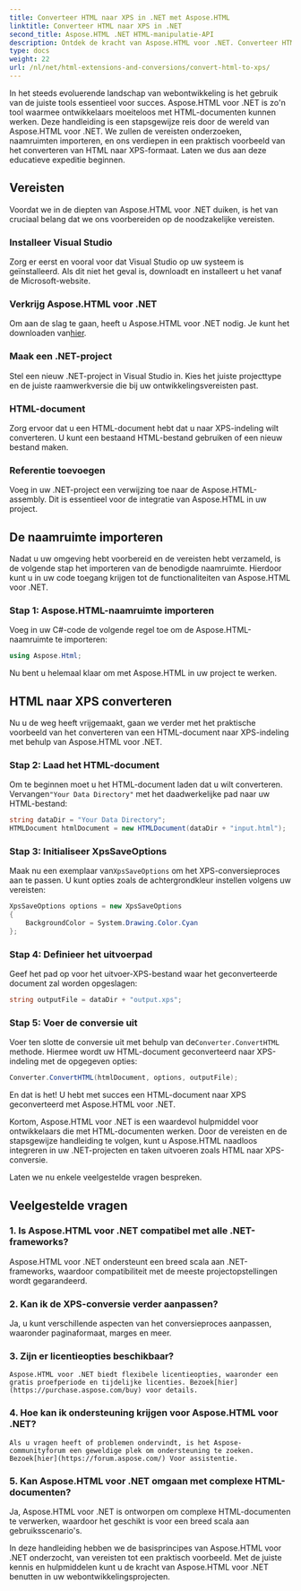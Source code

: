 ```yaml
---
title: Converteer HTML naar XPS in .NET met Aspose.HTML
linktitle: Converteer HTML naar XPS in .NET
second_title: Aspose.HTML .NET HTML-manipulatie-API
description: Ontdek de kracht van Aspose.HTML voor .NET. Converteer HTML moeiteloos naar XPS. Vereisten, stapsgewijze handleiding en veelgestelde vragen inbegrepen.
type: docs
weight: 22
url: /nl/net/html-extensions-and-conversions/convert-html-to-xps/
---
```


In het steeds evoluerende landschap van webontwikkeling is het gebruik van de juiste tools essentieel voor succes. Aspose.HTML voor .NET is zo'n tool waarmee ontwikkelaars moeiteloos met HTML-documenten kunnen werken. Deze handleiding is een stapsgewijze reis door de wereld van Aspose.HTML voor .NET. We zullen de vereisten onderzoeken, naamruimten importeren, en ons verdiepen in een praktisch voorbeeld van het converteren van HTML naar XPS-formaat. Laten we dus aan deze educatieve expeditie beginnen.

## Vereisten

Voordat we in de diepten van Aspose.HTML voor .NET duiken, is het van cruciaal belang dat we ons voorbereiden op de noodzakelijke vereisten.

### Installeer Visual Studio

Zorg er eerst en vooral voor dat Visual Studio op uw systeem is geïnstalleerd. Als dit niet het geval is, downloadt en installeert u het vanaf de Microsoft-website.

### Verkrijg Aspose.HTML voor .NET

 Om aan de slag te gaan, heeft u Aspose.HTML voor .NET nodig. Je kunt het downloaden van[hier](https://releases.aspose.com/html/net/).

### Maak een .NET-project

Stel een nieuw .NET-project in Visual Studio in. Kies het juiste projecttype en de juiste raamwerkversie die bij uw ontwikkelingsvereisten past.

### HTML-document

Zorg ervoor dat u een HTML-document hebt dat u naar XPS-indeling wilt converteren. U kunt een bestaand HTML-bestand gebruiken of een nieuw bestand maken.

### Referentie toevoegen

Voeg in uw .NET-project een verwijzing toe naar de Aspose.HTML-assembly. Dit is essentieel voor de integratie van Aspose.HTML in uw project.

## De naamruimte importeren

Nadat u uw omgeving hebt voorbereid en de vereisten hebt verzameld, is de volgende stap het importeren van de benodigde naamruimte. Hierdoor kunt u in uw code toegang krijgen tot de functionaliteiten van Aspose.HTML voor .NET.

### Stap 1: Aspose.HTML-naamruimte importeren

Voeg in uw C#-code de volgende regel toe om de Aspose.HTML-naamruimte te importeren:

```csharp
using Aspose.Html;
```

Nu bent u helemaal klaar om met Aspose.HTML in uw project te werken.

## HTML naar XPS converteren

Nu u de weg heeft vrijgemaakt, gaan we verder met het praktische voorbeeld van het converteren van een HTML-document naar XPS-indeling met behulp van Aspose.HTML voor .NET.

### Stap 2: Laad het HTML-document

 Om te beginnen moet u het HTML-document laden dat u wilt converteren. Vervangen`"Your Data Directory"` met het daadwerkelijke pad naar uw HTML-bestand:

```csharp
string dataDir = "Your Data Directory";
HTMLDocument htmlDocument = new HTMLDocument(dataDir + "input.html");
```

### Stap 3: Initialiseer XpsSaveOptions

 Maak nu een exemplaar van`XpsSaveOptions` om het XPS-conversieproces aan te passen. U kunt opties zoals de achtergrondkleur instellen volgens uw vereisten:

```csharp
XpsSaveOptions options = new XpsSaveOptions
{
    BackgroundColor = System.Drawing.Color.Cyan
};
```

### Stap 4: Definieer het uitvoerpad

Geef het pad op voor het uitvoer-XPS-bestand waar het geconverteerde document zal worden opgeslagen:

```csharp
string outputFile = dataDir + "output.xps";
```

### Stap 5: Voer de conversie uit

 Voer ten slotte de conversie uit met behulp van de`Converter.ConvertHTML` methode. Hiermee wordt uw HTML-document geconverteerd naar XPS-indeling met de opgegeven opties:

```csharp
Converter.ConvertHTML(htmlDocument, options, outputFile);
```

En dat is het! U hebt met succes een HTML-document naar XPS geconverteerd met Aspose.HTML voor .NET.

Kortom, Aspose.HTML voor .NET is een waardevol hulpmiddel voor ontwikkelaars die met HTML-documenten werken. Door de vereisten en de stapsgewijze handleiding te volgen, kunt u Aspose.HTML naadloos integreren in uw .NET-projecten en taken uitvoeren zoals HTML naar XPS-conversie.

Laten we nu enkele veelgestelde vragen bespreken.

## Veelgestelde vragen

### 1. Is Aspose.HTML voor .NET compatibel met alle .NET-frameworks?
   Aspose.HTML voor .NET ondersteunt een breed scala aan .NET-frameworks, waardoor compatibiliteit met de meeste projectopstellingen wordt gegarandeerd.

### 2. Kan ik de XPS-conversie verder aanpassen?
   Ja, u kunt verschillende aspecten van het conversieproces aanpassen, waaronder paginaformaat, marges en meer.

### 3. Zijn er licentieopties beschikbaar?
    Aspose.HTML voor .NET biedt flexibele licentieopties, waaronder een gratis proefperiode en tijdelijke licenties. Bezoek[hier](https://purchase.aspose.com/buy) voor details.

### 4. Hoe kan ik ondersteuning krijgen voor Aspose.HTML voor .NET?
    Als u vragen heeft of problemen ondervindt, is het Aspose-communityforum een geweldige plek om ondersteuning te zoeken. Bezoek[hier](https://forum.aspose.com/) Voor assistentie.

### 5. Kan Aspose.HTML voor .NET omgaan met complexe HTML-documenten?
   Ja, Aspose.HTML voor .NET is ontworpen om complexe HTML-documenten te verwerken, waardoor het geschikt is voor een breed scala aan gebruiksscenario's.

In deze handleiding hebben we de basisprincipes van Aspose.HTML voor .NET onderzocht, van vereisten tot een praktisch voorbeeld. Met de juiste kennis en hulpmiddelen kunt u de kracht van Aspose.HTML voor .NET benutten in uw webontwikkelingsprojecten.